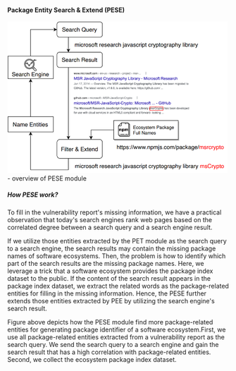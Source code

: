 #### Package Entity Search & Extend (PESE)


<img src="../Data/figures/PESE.png" width="500px" >
- overview of PESE module

##### How PESE work?

To fill in the vulnerability report's missing information, we have a practical observation that today's search engines rank web pages based on the correlated degree between a search query and a search engine result.

If we utilize those entities extracted by the PET module as the search query to a search engine, the search results may contain the missing package names of software ecosystems. Then, the problem is how to identify which part of the search results are the missing package names. Here, we leverage a trick that a software ecosystem provides the package index dataset to the public. If the content of the search result appears in the package index dataset, we extract the related words as the package-related entities for filling in the missing information. Hence, the PESE further extends those entities extracted by PEE by utilizing the search engine's search result.


Figure above depicts how the PESE module find more package-related entities for generating package identifier of a software ecosystem.First, we use all package-related entities extracted from a vulnerability report as the search query. We send the search query to a search engine and gain the search result that has a high correlation with package-related entities. Second, we collect the ecosystem package index dataset.